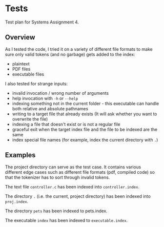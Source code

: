 Tests
=====
Test plan for Systems Assignment 4.

Overview
--------
As I tested the code, I tried it on a variety of different file formats to make
sure only valid tokens (and no garbage) gets added to the index:
- plaintext
- PDF files
- executable files

I also tested for strange inputs:
- invalid invocation / wrong number of arguments
- help invocation with `-h` or `--help`
- indexing something not in the current folder - this executable can handle both
  relative and absolute pathnames
- writing to a target file that already exists (It will ask whether you want to
        overwrite the file)
- indexing a file that doesn't exist or is not a regular file
- graceful exit when the target index file and the file to be indexed are the
  same
- index special file names (for example, index the current directory with `.`)

Examples
--------
The project directory can serve as the test case. It contains various different
edge cases such as different file formats (pdf, compiled code) so that the
tokenizer has to sort through invalid tokens.

The text file `controller.c` has been indexed into `controller.index`.

The directory `.` (i.e. the current, project directory) has been indexed into 
`proj.index`.

The directory `pets` has been indexed to pets.index.

The executable `index` has been indexed to `executable.index`.

